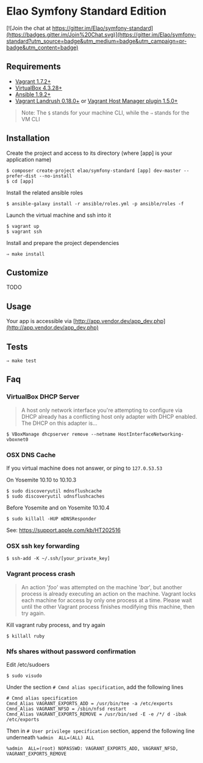 # Elao Symfony Standard Edition

[![Join the chat at https://gitter.im/Elao/symfony-standard](https://badges.gitter.im/Join%20Chat.svg)](https://gitter.im/Elao/symfony-standard?utm_source=badge&utm_medium=badge&utm_campaign=pr-badge&utm_content=badge)

## Requirements

* [Vagrant 1.7.2+](http://www.vagrantup.com/downloads.html)
* [VirtualBox 4.3.28+](https://www.virtualbox.org/wiki/Downloads)
* [Ansible 1.9.2+](http://docs.ansible.com/intro_installation.html)
* [Vagrant Landrush 0.18.0+](https://github.com/phinze/landrush) or [Vagrant Host Manager plugin 1.5.0+](https://github.com/smdahlen/vagrant-hostmanager)

> Note: The `$` stands for your machine CLI, while the `⇒` stands for the VM CLI

## Installation

Create the project and access to its directory (where [app] is your application name)

    $ composer create-project elao/symfony-standard [app] dev-master --prefer-dist --no-install
    $ cd [app]

Install the related ansible roles

    $ ansible-galaxy install -r ansible/roles.yml -p ansible/roles -f

Launch the virtual machine and ssh into it

    $ vagrant up
    $ vagrant ssh

Install and prepare the project dependencies

    ⇒ make install

## Customize

TODO

## Usage

Your app is accessible via [http://app.vendor.dev/app_dev.php](http://app.vendor.dev/app_dev.php)

## Tests

    ⇒ make test

## Faq

### VirtualBox DHCP Server

> A host only network interface you're attempting to configure via DHCP already
> has a conflicting host only adapter with DHCP enabled. The DHCP on this
> adapter is...

    $ VBoxManage dhcpserver remove --netname HostInterfaceNetworking-vboxnet0

### OSX DNS Cache

If you virtual machine does not answer, or ping to `127.0.53.53`

On Yosemite 10.10 to 10.10.3

    $ sudo discoveryutil mdnsflushcache
    $ sudo discoveryutil udnsflushcaches

Before Yosemite and on Yosemite 10.10.4

    $ sudo killall -HUP mDNSResponder

See: https://support.apple.com/kb/HT202516

### OSX ssh key forwarding

    $ ssh-add -K ~/.ssh/[your_private_key]

### Vagrant process crash

> An action '*foo*' was attempted on the machine '*bar*',
> but another process is already executing an action on the machine.
> Vagrant locks each machine for access by only one process at a time.
> Please wait until the other Vagrant process finishes modifying this
> machine, then try again.

Kill vagrant ruby process, and try again

    $ killall ruby

### Nfs shares without password confirmation

Edit /etc/sudoers

    $ sudo visudo

Under the section `# Cmnd alias specification`, add the following lines

    # Cmnd alias specification
    Cmnd_Alias VAGRANT_EXPORTS_ADD = /usr/bin/tee -a /etc/exports
    Cmnd_Alias VAGRANT_NFSD = /sbin/nfsd restart
    Cmnd_Alias VAGRANT_EXPORTS_REMOVE = /usr/bin/sed -E -e /*/ d -ibak /etc/exports

Then in `# User privilege specification` section, append the following line underneath `%admin  ALL=(ALL) ALL`

    %admin  ALL=(root) NOPASSWD: VAGRANT_EXPORTS_ADD, VAGRANT_NFSD, VAGRANT_EXPORTS_REMOVE
